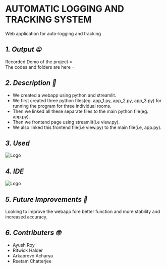 # AUTOMATIC LOGGING AND TRACKING SYSTEM
Web application for auto-logging and tracking
## *1. Output :zipper_mouth_face:*
Recorded Demo of the project = <br/>
The codes and folders are here = 

## *2. Description :thinking:*
  - We created a webapp using python and streamlit.<br/>
  - We first created three python files(eg. app_1.py, app_2.py, app_3.py) for running the program for three individual rooms. <br/>
  - Then we linked all these separate files to the main python file(eg. app.py).<br/>
  - Then we frontend page using streamlit(i.e view.py).<br/> 
  - We also linked this frontend file(i.e view.py) to the main file(i.e, app.py).<br/>
 ## *3. Used*
 ![Logo](https://img.shields.io/badge/Python-FFD43B?style=for-the-badge&logo=python&logoColor=darkgreen)
 ## *4. IDE*
 ![Logo](https://img.shields.io/badge/Visual_Studio-5C2D91?style=for-the-badge&logo=visual%20studio&logoColor=white)
 ## *5. Future Improvements :raised_eyebrow:*
 Looking to improve the webapp fore better function and more stability and increased accuracy.
 ## *6. Contributers :nerd_face:*
  - Ayush Roy<br/>
  - Ritwick Halder<br/>
  - Arkaprovo Acharya<br/>
  - Reetam Chatterjee
